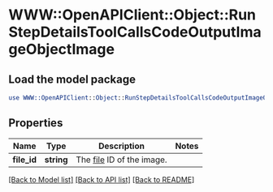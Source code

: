 # WWW::OpenAPIClient::Object::RunStepDetailsToolCallsCodeOutputImageObjectImage

## Load the model package
```perl
use WWW::OpenAPIClient::Object::RunStepDetailsToolCallsCodeOutputImageObjectImage;
```

## Properties
Name | Type | Description | Notes
------------ | ------------- | ------------- | -------------
**file_id** | **string** | The [file](/docs/api-reference/files) ID of the image. | 

[[Back to Model list]](../README.md#documentation-for-models) [[Back to API list]](../README.md#documentation-for-api-endpoints) [[Back to README]](../README.md)


